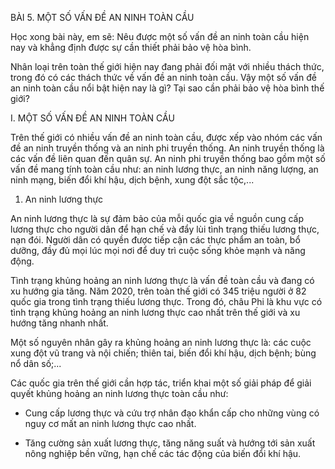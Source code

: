 BÀI 5. MỘT SỐ VẤN ĐỀ AN NINH TOÀN CẦU

Học xong bài này, em sẽ:
Nêu được một số vấn đề an ninh toàn cầu hiện nay và khẳng định được sự cần thiết phải bảo vệ hòa bình.

Nhân loại trên toàn thế giới hiện nay đang phải đối mặt với nhiều thách thức, trong đó có các thách thức về vấn đề an ninh toàn cầu. Vậy một số vấn đề an ninh toàn cầu nổi bật hiện nay là gì? Tại sao cần phải bảo vệ hòa bình thế giới?

I. MỘT SỐ VẤN ĐỀ AN NINH TOÀN CẦU

Trên thế giới có nhiều vấn đề an ninh toàn cầu, được xếp vào nhóm các vấn đề an ninh truyền thống và an ninh phi truyền thống. An ninh truyền thống là các vấn đề liên quan đến quân sự. An ninh phi truyền thống bao gồm một số vấn đề mang tính toàn cầu như: an ninh lương thực, an ninh năng lượng, an ninh mạng, biến đổi khí hậu, dịch bệnh, xung đột sắc tộc,...

1. An ninh lương thực

An ninh lương thực là sự đảm bảo của mỗi quốc gia về nguồn cung cấp lương thực cho người dân để hạn chế và đẩy lùi tình trạng thiếu lương thực, nạn đói. Người dân có quyền được tiếp cận các thực phẩm an toàn, bổ dưỡng, đầy đủ mọi lúc mọi nơi để duy trì cuộc sống khỏe mạnh và năng động.

Tình trạng khủng hoảng an ninh lương thực là vấn đề toàn cầu và đang có xu hướng gia tăng. Năm 2020, trên toàn thế giới có 345 triệu người ở 82 quốc gia trong tình trạng thiếu lương thực. Trong đó, châu Phi là khu vực có tình trạng khủng hoảng an ninh lương thực cao nhất trên thế giới và xu hướng tăng nhanh nhất.

Một số nguyên nhân gây ra khủng hoảng an ninh lương thực là: các cuộc xung đột vũ trang và nội chiến; thiên tai, biến đổi khí hậu, dịch bệnh; bùng nổ dân số;...

Các quốc gia trên thế giới cần hợp tác, triển khai một số giải pháp để giải quyết khủng hoảng an ninh lương thực toàn cầu như:

- Cung cấp lương thực và cứu trợ nhân đạo khẩn cấp cho những vùng có nguy cơ mất an ninh lương thực cao nhất.

- Tăng cường sản xuất lương thực, tăng năng suất và hướng tới sản xuất nông nghiệp bền vững, hạn chế các tác động của biến đổi khí hậu.